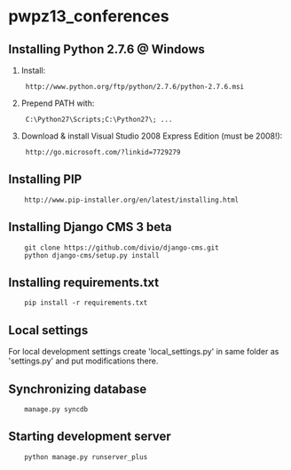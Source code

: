 pwpz13_conferences
==================


Installing Python 2.7.6 @ Windows
------------------------
1. Install:

        http://www.python.org/ftp/python/2.7.6/python-2.7.6.msi
        
2. Prepend PATH with:

        C:\Python27\Scripts;C:\Python27\; ...

3. Download & install Visual Studio 2008 Express Edition (must be 2008!):

        http://go.microsoft.com/?linkid=7729279
        
Installing PIP
--------------

        http://www.pip-installer.org/en/latest/installing.html


Installing Django CMS 3 beta
----------------------------

        git clone https://github.com/divio/django-cms.git
        python django-cms/setup.py install
        
        
Installing requirements.txt
---------------------------

        pip install -r requirements.txt
        

Local settings
----------------
For local development settings create 'local_settings.py' in same folder as 'settings.py' and put modifications there.

Synchronizing database
----------------------

        manage.py syncdb

Starting development server
------------------------

        python manage.py runserver_plus

